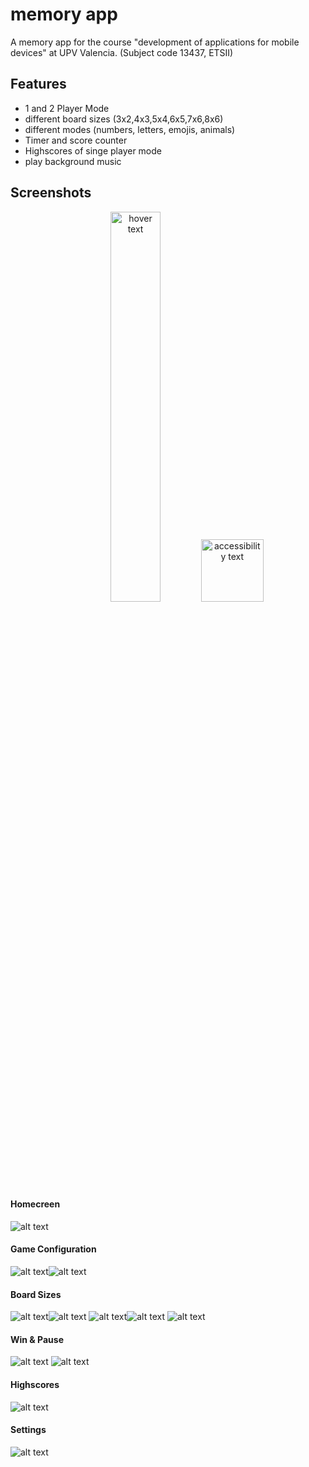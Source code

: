 # memory app
A memory app for the course "development of applications for mobile devices" at UPV Valencia. (Subject code 13437, ETSII)

## Features
- 1 and 2 Player Mode
- different board sizes (3x2,4x3,5x4,6x5,7x6,8x6)
- different modes (numbers, letters, emojis, animals)
- Timer and score counter
- Highscores of singe player mode
- play background music

## Screenshots

<p align="center">
  <img src="https://github.com/LarsHorvath/memory_app/blob/master/screenshots/homescreen.jpg" width="40%" title="hover text">
  <img src="https://github.com/LarsHorvath/memory_app/blob/master/screenshots/game_config1.jpg" width="100" alt="accessibility text">
</p>

#### Homecreen
![alt text][home]

#### Game Configuration
![alt text][game_config1]![alt text][game_config2]

#### Board Sizes
![alt text][board3x2]![alt text][board4x3] ![alt text][board5x4]![alt text][board6x5] ![alt text][board7x6] 

#### Win & Pause
![alt text][pause]
![alt text][win]

#### Highscores
![alt text][scores] 

#### Settings
![alt text][setting] 



[home]: https://github.com/LarsHorvath/memory_app/blob/master/screenshots/homescreen.jpg
[game_config1]: https://github.com/LarsHorvath/memory_app/blob/master/screenshots/game_config1.jpg 
[game_config2]: https://github.com/LarsHorvath/memory_app/blob/master/screenshots/game_config2.jpg 
[board3x2]: https://github.com/LarsHorvath/memory_app/blob/master/screenshots/board3x2.jpg 
[board4x3]: https://github.com/LarsHorvath/memory_app/blob/master/screenshots/board4x3.jpg 
[board5x4]: https://github.com/LarsHorvath/memory_app/blob/master/screenshots/board5x4.jpg 
[board6x5]: https://github.com/LarsHorvath/memory_app/blob/master/screenshots/board6x5.jpg 
[board7x6]: https://github.com/LarsHorvath/memory_app/blob/master/screenshots/board7x6.jpg 
[board8x6]: https://github.com/LarsHorvath/memory_app/blob/master/screenshots/board8x6.jpg 
[pause]: https://github.com/LarsHorvath/memory_app/blob/master/screenshots/pause.jpg 
[win]: https://github.com/LarsHorvath/memory_app/blob/master/screenshots/win.jpg 
[scores]: https://github.com/LarsHorvath/memory_app/blob/master/screenshots/scores.jpg 
[setting]: https://github.com/LarsHorvath/memory_app/blob/master/screenshots/setting.jpg 

